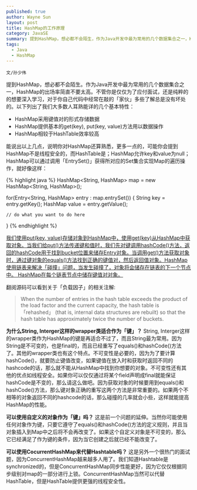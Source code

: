 ```yaml
---
published: true
author: Wayne Sun
layout: post
title: HashMap的工作原理
category: JavaSE
summary: 提到HashMap，想必都不会陌生，作为Java开发中最为常用的几个数据集合之一，HashMap的出场率简直不要太高。不管你是仅仅为了应付面试，还是纯粹的的想要深入学习，对于你自己代码中经常在敲的「家伙」多些了解总是没有坏处的。
tags:
  - Java
  - HashMap
---
```


`文/孙少伟`

提到HashMap，想必都不会陌生。作为Java开发中最为常用的几个数据集合之一，HashMap的出场率简直不要太高。不管你是仅仅为了应付面试，还是纯粹的的想要深入学习，对于你自己代码中经常在敲的「家伙」多些了解总是没有坏处的。以下列出了我们大多数人耳熟能详的几个基本特性：

* HashMap采用键值对的形式存储数据
* HashMap提供基本的get(key), put(key, value)方法用以数据操作
* HashMap相较于HashTable效率较高

能说出以上几点，说明你对HashMap还算熟悉，更多一点的，可能你会提到HashMap不是线程安全的，而HashTable是；HashMap允许key和value为null；HashMap可以通过调用「EntrySet()」获得所对应的Set集合实现Map的遍历操作，就好像这样：

{% highlight java %}
HashMap<String, HashMap> map = new HashMap<String, HashMap>();

for(Entry<String, HashMap> entry : map.entrySet()) {
    String key = entry.getKey();
    HashMap value = entry.getValue();

    // do what you want to do here
}
{% endhighlight %}

<u>我们使用put(key, value)存储对象到HashMap中，使用get(key)从HashMap中获取对象。当我们给put()方法传递键和值时，我们先对键调用hashCode()方法，返回的hashCode用于找到bucket位置来储存Entry对象。当调用get()方法获取对象时，通过键对象的equals()方法找到正确的键值对，然后返回值对象。HashMap使用链表来解决「碰撞」问题，当发生碰撞了，对象将会储存在链表的下一个节点中。 HashMap在每个链表节点中储存键值对对象。</u>

翻阅源码可以看到关于「负载因子」的相关注解:
> When the number of entries in the hash table exceeds the product of the load factor and the current capacity, the hash table is 「rehashed」 (that is, internal data structures are rebuilt) so that the hash table has approximately twice the number of buckets.


**为什么String, Interger这样的wrapper类适合作为「键」？** 
String, Interger这样的wrapper类作为HashMap的键是再适合不过了，而且String最为常用。因为String是不可变的，也是final的，而且已经重写了equals()和hashCode()方法了。其他的wrapper类也有这个特点。不可变性是必要的，因为为了要计算hashCode()，就要防止键值改变，如果键值在放入时和获取时返回不同的hashcode的话，那么就不能从HashMap中找到你想要的对象。不可变性还有其他的优点如线程安全。如果你可以仅仅通过将某个field声明成final就能保证hashCode是不变的，那么请这么做吧。因为获取对象的时候要用到equals()和hashCode()方法，那么键对象正确的重写这两个方法是非常重要的。如果两个不相等的对象返回不同的hashcode的话，那么碰撞的几率就会小些，这样就能提高HashMap的性能。

**可以使用自定义的对象作为「键」吗？** 
这是前一个问题的延伸。当然你可能使用任何对象作为键，只要它遵守了equals()和hashCode()方法的定义规则，并且当对象插入到Map中之后将不会再改变了。如果这个自定义对象是不可变的，那么它已经满足了作为键的条件，因为当它创建之后就已经不能改变了。

**可以使用CocurrentHashMap来代替Hashtable吗？**
这是另外一个很热门的面试题，因为ConcurrentHashMap越来越多人用了。我们知道Hashtable是synchronized的，但是ConcurrentHashMap同步性能更好，因为它仅仅根据同步级别对map的一部分进行上锁。ConcurrentHashMap当然可以代替HashTable，但是HashTable提供更强的线程安全性。